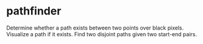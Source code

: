 # pathfinder
Determine whether a path exists between two points over black pixels. Visualize a path if it exists. Find two disjoint paths given two start-end pairs.
